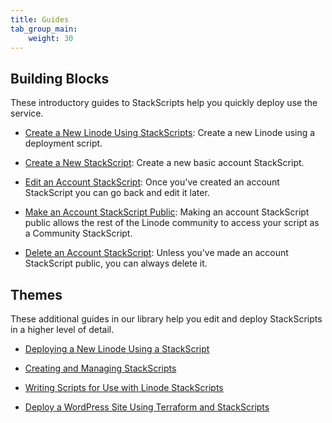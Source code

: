 ```yaml
---
title: Guides
tab_group_main:
    weight: 30
---
```


## Building Blocks

These introductory guides to StackScripts help you quickly deploy use the service.

- [Create a New Linode Using StackScripts](/docs/products/tools/stackscripts/guides/stackscripts-create-linode): Create a new Linode using a deployment script.

- [Create a New StackScript](/docs/products/tools/stackscripts/guides/stackscripts-create-stackscript): Create a new basic account StackScript.

- [Edit an Account StackScript](/docs/products/tools/stackscripts/guides/stackscripts-edit-stackscript): Once you've created an account StackScript you can go back and edit it later.

- [Make an Account StackScript Public](/docs/products/tools/stackscripts/guides/stackscripts-create-public-stackscript): Making an account StackScript public allows the rest of the Linode community to access your script as a Community StackScript.

- [Delete an Account StackScript](/docs/products/tools/stackscripts/guides/stackscripts-delete-stackscript): Unless you've made an account StackScript public, you can always delete it.

## Themes

These additional guides in our library help you edit and deploy StackScripts in a higher level of detail.

- [Deploying a New Linode Using a StackScript](/docs/platform/stackscripts/how-to-deploy-a-new-linode-using-a-stackscript/)

- [Creating and Managing StackScripts](/docs/platform/stackscripts/creating-and-managing-stackscripts-a-tutorial/)

- [Writing Scripts for Use with Linode StackScripts](/docs/platform/stackscripts/writing-scripts-for-use-with-linode-stackscripts-a-tutorial/)

- [Deploy a WordPress Site Using Terraform and StackScripts](/docs/applications/configuration-management/terraform/deploy-a-wordpress-site-using-terraform-and-linode-stackscripts/)
